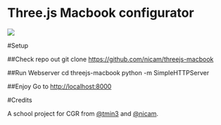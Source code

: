 Three.js Macbook configurator
=======

<img src="https://www.dropbox.com/s/yrx86jgwm7aq3rg/Screenshot%202014-10-24%2021.16.09.png?dl=1">

#Setup

##Check repo out
	git clone https://github.com/nicam/threejs-macbook

##Run Webserver
	cd threejs-macbook
	python -m SimpleHTTPServer

##Enjoy
Go to <a href="http://localhost:8000">http://localhost:8000</a>


#Credits

A school project for CGR from <a href="https://twitter.com/tmin3">@tmin3</a> and <a href="https://twitter.com/nicam">@nicam</a>.